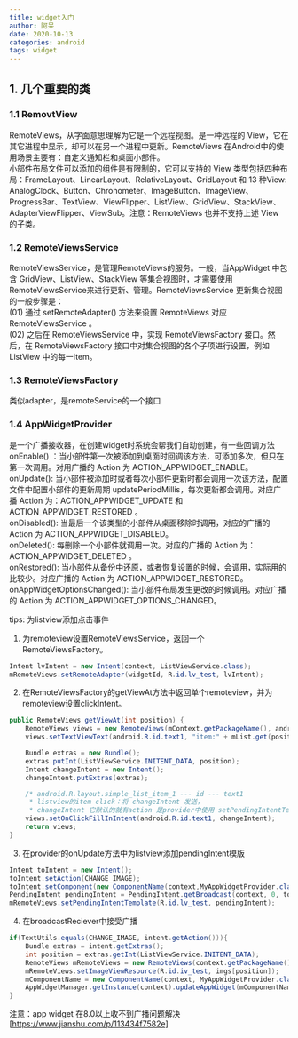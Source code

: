 ```yaml
---
title: widget入门
author: 阿呆
date: 2020-10-13
categories: android
tags: widget
---
```


## 1. 几个重要的类
### 1.1 RemovtView
RemoteViews，从字面意思理解为它是一个远程视图。是一种远程的 View，它在其它进程中显示，却可以在另一个进程中更新。RemoteViews 在Android中的使用场景主要有：自定义通知栏和桌面小部件。  
小部件布局文件可以添加的组件是有限制的，它可以支持的 View 类型包括四种布局：FrameLayout、LinearLayout、RelativeLayout、GridLayout 和 13 种View: AnalogClock、Button、Chronometer、ImageButton、ImageView、ProgressBar、TextView、ViewFlipper、ListView、GridView、StackView、AdapterViewFlipper、ViewSub。注意：RemoteViews 也并不支持上述 View 的子类。

### 1.2 RemoteViewsService
RemoteViewsService，是管理RemoteViews的服务。一般，当AppWidget 中包含 GridView、ListView、StackView 等集合视图时，才需要使用RemoteViewsService来进行更新、管理。RemoteViewsService 更新集合视图的一般步骤是：  
(01) 通过 setRemoteAdapter() 方法来设置 RemoteViews 对应 RemoteViewsService 。  
(02) 之后在 RemoteViewsService 中，实现 RemoteViewsFactory 接口。然后，在 RemoteViewsFactory 接口中对集合视图的各个子项进行设置，例如 ListView 中的每一Item。  

### 1.3 RemoteViewsFactory
类似adapter，是remoteService的一个接口

### 1.4 AppWidgetProvider
是一个广播接收器，在创建widget时系统会帮我们自动创建，有一些回调方法  
onEnable() ：当小部件第一次被添加到桌面时回调该方法，可添加多次，但只在第一次调用。对用广播的 Action 为 ACTION_APPWIDGET_ENABLE。  
onUpdate():  当小部件被添加时或者每次小部件更新时都会调用一次该方法，配置文件中配置小部件的更新周期 updatePeriodMillis，每次更新都会调用。对应广播 Action 为：ACTION_APPWIDGET_UPDATE 和 ACTION_APPWIDGET_RESTORED 。  
onDisabled(): 当最后一个该类型的小部件从桌面移除时调用，对应的广播的 Action 为 ACTION_APPWIDGET_DISABLED。  
onDeleted(): 每删除一个小部件就调用一次。对应的广播的 Action 为： ACTION_APPWIDGET_DELETED 。  
onRestored(): 当小部件从备份中还原，或者恢复设置的时候，会调用，实际用的比较少。对应广播的 Action 为 ACTION_APPWIDGET_RESTORED。  
onAppWidgetOptionsChanged(): 当小部件布局发生更改的时候调用。对应广播的 Action 为 ACTION_APPWIDGET_OPTIONS_CHANGED。  

tips: 为listview添加点击事件  
1. 为remoteview设置RemoteViewsService，返回一个RemoteViewsFactory。  
```java
Intent lvIntent = new Intent(context, ListViewService.class);
mRemoteViews.setRemoteAdapter(widgetId, R.id.lv_test, lvIntent);
```
2. 在RemoteViewsFactory的getViewAt方法中返回单个remoteview，并为remoteview设置clickIntent。
```java
public RemoteViews getViewAt(int position) {
    RemoteViews views = new RemoteViews(mContext.getPackageName(), android.R.layout.simple_list_item_1);
    views.setTextViewText(android.R.id.text1, "item:" + mList.get(position));

    Bundle extras = new Bundle();
    extras.putInt(ListViewService.INITENT_DATA, position);
    Intent changeIntent = new Intent();
    changeIntent.putExtras(extras);

    /* android.R.layout.simple_list_item_1 --- id --- text1
     * listview的item click：将 changeIntent 发送，
     * changeIntent 它默认的就有action 是provider中使用 setPendingIntentTemplate 设置的action*/
    views.setOnClickFillInIntent(android.R.id.text1, changeIntent);
    return views;
}
```
3. 在provider的onUpdate方法中为listview添加pendingIntent模版
```java
Intent toIntent = new Intent();
toIntent.setAction(CHANGE_IMAGE);
toIntent.setComponent(new ComponentName(context,MyAppWidgetProvider.class));
PendingIntent pendingIntent = PendingIntent.getBroadcast(context, 0, toIntent, PendingIntent.FLAG_UPDATE_CURRENT);
mRemoteViews.setPendingIntentTemplate(R.id.lv_test, pendingIntent);
```
4. 在broadcastReciever中接受广播
```java
if(TextUtils.equals(CHANGE_IMAGE, intent.getAction())){
    Bundle extras = intent.getExtras();
    int position = extras.getInt(ListViewService.INITENT_DATA);
    RemoteViews mRemoteViews = new RemoteViews(context.getPackageName(), R.layout.my_app_widget_provider);
    mRemoteViews.setImageViewResource(R.id.iv_test, imgs[position]);
    mComponentName = new ComponentName(context, MyAppWidgetProvider.class);
    AppWidgetManager.getInstance(context).updateAppWidget(mComponentName, mRemoteViews);
}
```

注意：app widget 在8.0以上收不到广播问题解决
[https://www.jianshu.com/p/113434f7582e]


